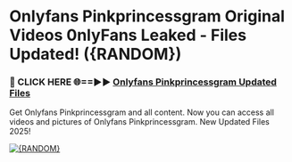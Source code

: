 # Onlyfans Pinkprincessgram Original Videos 0nlyFans Leaked - Files Updated! ({RANDOM})

<h3>🔴 CLICK HERE 🌐==►► <a href="https://betterlinks.top/A2PfLJ" rel="nofollow">Onlyfans Pinkprincessgram Updated Files</a></h3>

Get Onlyfans Pinkprincessgram and all content. Now you can access all videos and pictures of Onlyfans Pinkprincessgram. New Updated Files 2025!

[![{RANDOM}](https://i.imgur.com/ppqm5kG.gif)](https://betterlinks.top/A2PfLJ)